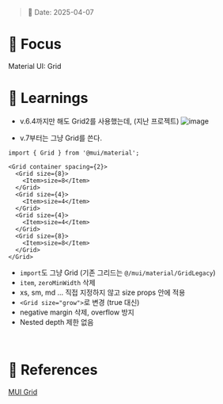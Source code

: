 > 📅 Date: 2025-04-07

# 📌 Focus
Material UI: Grid
<br />

# 📝 Learnings
- v.6.4까지만 해도 Grid2를 사용했는데, (지난 프로젝트)
![image](https://github.com/user-attachments/assets/25c7b301-4259-4662-bb11-956bee41c83a)

- v.7부터는 그냥 Grid를 쓴다.
```
import { Grid } from '@mui/material';

<Grid container spacing={2}>
  <Grid size={8}>
    <Item>size=8</Item>
  </Grid>
  <Grid size={4}>
    <Item>size=4</Item>
  </Grid>
  <Grid size={4}>
    <Item>size=4</Item>
  </Grid>
  <Grid size={8}>
    <Item>size=8</Item>
  </Grid>
</Grid>
```
- `import`도 그냥 Grid (기존 그리드는 `@/mui/material/GridLegacy`)
- `item`, `zeroMinWidth` 삭제
- xs, sm, md ... 직접 지정하지 않고 size props 안에 적용
- `<Grid size="grow">`로 변경 (true 대신)
- negative margin 삭제, overflow 방지
- Nested depth 제한 없음
<br />

# 🔗 References
[MUI Grid](https://mui.com/material-ui/react-grid/)
